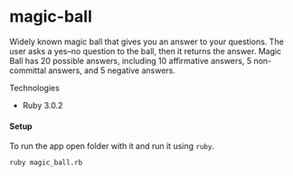 # magic-ball
Widely known magic ball that gives you an answer to your questions.
The user asks a yes–no question to the ball, then it returns the answer.
Magic Ball has 20 possible answers, including 10 affirmative answers, 5 non-committal answers, and 5 negative answers.

Technologies
* Ruby 3.0.2

#### Setup ####
To run the app open folder with it and run it using `ruby`.

`ruby magic_ball.rb`
